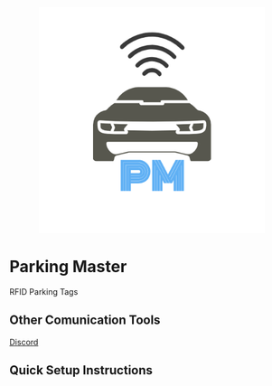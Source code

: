 <p align="center">
  <a href="https://">
    <img
      alt="Parking Master"
      src="src/assets/ParkingMasterLogo.png"
      width="400"
    />
  </a>
</p>


# Parking Master
RFID Parking Tags

## Other Comunication Tools
[Discord](https://discordapp.com)


## Quick Setup Instructions
